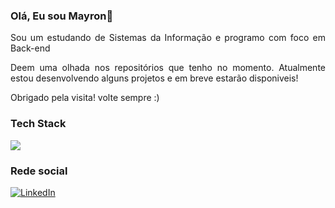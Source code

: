 ### Olá, Eu sou Mayron👋

<p align="justify">Sou um estudando de Sistemas da Informação e programo com foco em Back-end</p>
<p align="justify"> 
 Deem uma olhada nos repositórios que tenho no momento. Atualmente estou desenvolvendo alguns projetos e em breve estarão disponiveis!
<p align="justify">Obrigado pela visita! volte sempre :)</p>

<h3>Tech Stack</h3>
<p align=left>
  <a href="https://skillicons.dev">
    <img src="https://skillicons.dev/icons?i=java,javascript,py,cs,react,html,tailwind,git,docker,aws" />
  </a>
</p>

<h3>Rede social</h3>

[![LinkedIn](https://img.shields.io/badge/-LinkedIn-000?style=for-the-badge&logo=linkedin&logoColor=00BFFF&color:FFF)](https://www.linkedin.com/in/mayronsv/)
